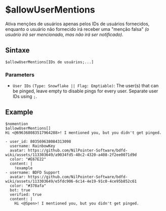 # $allowUserMentions
Ativa menções de usuários apenas pelos IDs de usuários fornecidos, enquanto o usuário não fornecido irá receber uma "menção falsa" *(o usuário irá ser mencionado, mas não irá ser notificado)*.

## Sintaxe 
```
$allowUserMentions[IDs de usuários;...]
```

### Parameters
- `User IDs` `(Type: Snowflake || Flag: Emptiable)`: The user(s) that can be pinged, leave empty to disable pings for every user. Separate user IDs using `;`.

## Example
```
$nomention
$allowUserMentions[]
Hi <@696368083517964288>! I mentioned you, but you didn't get pinged.
```

``` discord yaml
- user_id: 803569638084313098
  username: RainbowKey
  avatar: https://github.com/NilPointer-Software/bdfd-wiki/assets/113303649/a9034fd5-40c2-4320-a408-2f2ee0071d9d
  color: "#E67E22"
  content: |
    !example
- username: BDFD Support
  avatar: https://github.com/NilPointer-Software/bdfd-wiki/assets/113303649/e5fdc906-6c14-4e19-91c0-4ce95b852c61
  color: "#378afa"
  bot: true
  verified: true
  content: |
    Hi <@Spen>! I mentioned you, but you didn't get pinged.
```
